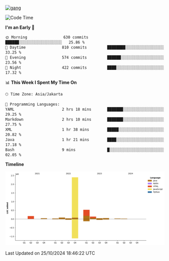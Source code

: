 <!-- [<img src='https://dev.karakun.com/assets/posts/2018-09-16-jc-java-article/3duke_suspects.jpg' alt='java'>](https://github.com/yeahbutstill) -->
[<img src='https://asset-2.tstatic.net/tribunnewswiki/foto/bank/images/Mozart.jpg' alt='gang'>](https://github.com/yeahbutstill)

<!--START_SECTION:waka-->
![Code Time](http://img.shields.io/badge/Code%20Time-2%2C838%20hrs%2026%20mins-blue)

**I'm an Early 🐤** 

```text
🌞 Morning                630 commits         ██████░░░░░░░░░░░░░░░░░░░   25.86 % 
🌆 Daytime                810 commits         ████████░░░░░░░░░░░░░░░░░   33.25 % 
🌃 Evening                574 commits         ██████░░░░░░░░░░░░░░░░░░░   23.56 % 
🌙 Night                  422 commits         ████░░░░░░░░░░░░░░░░░░░░░   17.32 % 
```


📊 **This Week I Spent My Time On** 

```text
🕑︎ Time Zone: Asia/Jakarta

💬 Programming Languages: 
YAML                     2 hrs 18 mins       ███████░░░░░░░░░░░░░░░░░░   29.25 % 
Markdown                 2 hrs 10 mins       ███████░░░░░░░░░░░░░░░░░░   27.75 % 
XML                      1 hr 38 mins        █████░░░░░░░░░░░░░░░░░░░░   20.82 % 
Java                     1 hr 21 mins        ████░░░░░░░░░░░░░░░░░░░░░   17.18 % 
Bash                     9 mins              █░░░░░░░░░░░░░░░░░░░░░░░░   02.05 % 
```

**Timeline**

![Lines of Code chart](https://raw.githubusercontent.com/yeahbutstill/yeahbutstill/main/assets/bar_graph.png)


 Last Updated on 25/10/2024 18:46:22 UTC
<!--END_SECTION:waka-->
